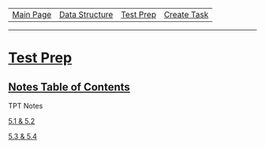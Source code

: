 <table>
    <tr>
        <td><a href="https://maboinjd.github.io/Tri-3-Erik-Peterson/">Main Page</a></td>
        <td><a href="https://maboinjd.github.io/Tri-3-Erik-Peterson/datastructure">Data Structure </a></td>
        <td><a href="https://maboinjd.github.io/Tri-3-Erik-Peterson/testprep">Test Prep </a></td>
        <td><a href="https://maboinjd.github.io/Tri-3-Erik-Peterson/createtask">Create Task</a></td>
    </tr>
</table>
<hr>

# <u> Test Prep </u>
## <u> Notes Table of Contents </u>
TPT  Notes 

[5.1 & 5.2](https://github.com/MaBoinjd/Tri-3-Erik-Peterson/blob/main/Notes/5.1-5.2.md)

[5.3 & 5.4](https://github.com/MaBoinjd/Tri-3-Erik-Peterson/blob/main/Notes/5.3-5.4.md)
